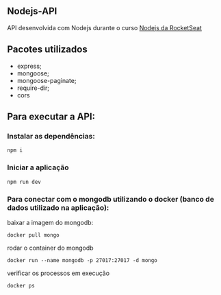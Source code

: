 ## Nodejs-API

API desenvolvida com Nodejs durante o curso  [Nodejs da RocketSeat](https://rocketseat.com.br/starter/curso-gratuito-nodejs)

## Pacotes utilizados
 - express;
 - mongoose;
 - mongoose-paginate;
 - require-dir;
 - cors

## Para executar a API:

### Instalar as dependências:
 ```
 npm i
 ```
 ### Iniciar a aplicação
 ```
 npm run dev
 ```

 ### Para conectar com o mongodb utilizando o docker (banco de dados utilizado na aplicação):

baixar a imagem do mongodb:
 ```
 docker pull mongo
 ```

rodar o container do mongodb
 ```
 docker run --name mongodb -p 27017:27017 -d mongo
 ```

verificar os processos em execução
```
docker ps
```
